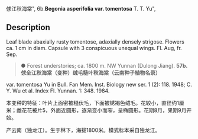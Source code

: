 俅江秋海棠",
6b.**Begonia asperifolia var. tomentosa** T. T. Yu",

## Description
Leaf blade abaxially rusty tomentose, adaxially densely strigose. Flowers ca. 1 cm in diam. Capsule with 3 conspicuous unequal wings. Fl. Aug, fr. Sep.

> ● Forest understories; ca. 1800 m. NW Yunnan (Dulong Jiang).
**57b.俅全江秋海棠（变种）绒毛糙叶秋海棠（云南种子植物名录）**

var. tomentosa Yu in Bull. Fan Mem. Inst. Biology new ser. 1 (2): 118. 1948; C. Y. Wu et al. Index Fl. Yunnan. 1: 348. 1984.

本变种的特征：叶片上面密被糙伏毛，下面被锈褐色绒毛。花较小，直径约1厘米；雌花花被片5，外面近圆形，逐渐变小而窄，呈椭圆形。花期8月，果期9月开始。

产云南（独龙江）。生于林下，海拔1800米。模式标本采自独龙江。
